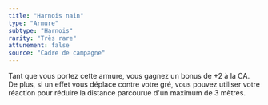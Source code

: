 ```yaml
---
title: "Harnois nain"
type: "Armure"
subtype: "Harnois"
rarity: "Très rare"
attunement: false
source: "Cadre de campagne"
---
```

Tant que vous portez cette armure, vous gagnez un bonus de +2 à la CA. De plus, si un effet vous déplace contre votre gré, vous pouvez utiliser votre réaction pour réduire la distance parcourue d'un maximum de 3 mètres.

